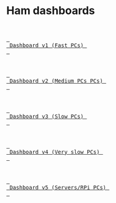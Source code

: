 # Ham dashboards

<br>

[<kbd> <br> Dashboard v1 (Fast PCs) <br> </kbd>][Link1]

<br>

[<kbd> <br> Dashboard v2 (Medium PCs PCs) <br> </kbd>][Link2]

<br>

[<kbd> <br> Dashboard v3 (Slow PCs) <br> </kbd>][Link3]

<br>

[<kbd> <br> Dashboard v4 (Very slow PCs) <br> </kbd>][Link4]

<br>

[<kbd> <br> Dashboard v5 (Servers/RPi PCs) <br> </kbd>][Link5]

<br>


<!---------------------------------------------------------------------------->

[Link1]: https://lmlask.github.io/v1/hamdash.html
[Link2]: https://lmlask.github.io/v2/hamdash.html
[Link3]: https://lmlask.github.io/v3/hamdash.html
[Link4]: https://lmlask.github.io/v4/hamdash.html
[Link5]: https://lmlask.github.io/v5/hamdash.html
